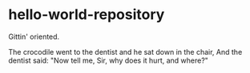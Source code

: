 # hello-world-repository
Gittin' oriented.

The crocodile
went to the dentist 
and he sat down in the chair,
And the dentist said:
"Now tell me, Sir, why does it hurt, and where?"

